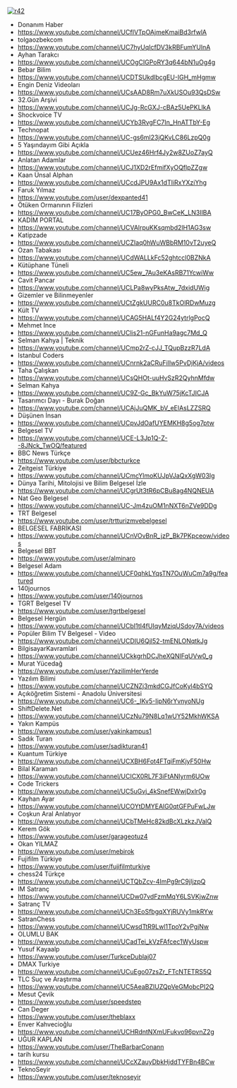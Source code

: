 

<a href="https://ibb.co/Wc2jQNm"><img src="https://i.ibb.co/cNrVPK4/r42.png" alt="r42" border="0"></a>


- Donanım Haber 
- https://www.youtube.com/channel/UCfIVTpOAjmeKmaiBd3rfwlA
- tolgaozbekcom
- https://www.youtube.com/channel/UC7hyUqIcfDV3kRBFumYUlnA
- Ayhan Tarakcı 
- https://www.youtube.com/channel/UCOgCIGPoRY3q644bN1uOg4g
- Bebar Bilim
- https://www.youtube.com/channel/UCDTSUkdlbcgEU-IGH_mHgmw
- Engin Deniz Videoları 
- https://www.youtube.com/channel/UCsAAD8Rm7uXkUSOu93QsDSw
- 32.Gün Arşivi 
- https://www.youtube.com/channel/UCJg-RcGXJ-cBAz5UePKLlkA
- Shockvoice TV 
- https://www.youtube.com/channel/UCYb3RvgFC7In_HnATTbY-Eg
- Technopat 
- https://www.youtube.com/channel/UC-gs6ml23jQKvLC86LzpQ0g
- 5 Yaşındayım Gibi Açıkla
- https://www.youtube.com/channel/UCUez46Hrf4Jy2w8ZUoZ7ayQ
- Anlatan Adamlar 
- https://www.youtube.com/channel/UCJ1XD2rEfmifXyOQflpZZgw
- Kaan Ünsal Alphan 
- https://www.youtube.com/channel/UCcdJPU9Ax1dTIiRxYXziYhg
- Faruk Yılmaz 
- https://www.youtube.com/user/dexpanted41
- Ötüken Ormanının Filizleri
- https://www.youtube.com/channel/UC17ByOPG0_BwCeK_LN3IlBA
- KADİM PORTAL
- https://www.youtube.com/channel/UCVAlrpuKKsqmbd2lH1AG3sw
- Katipzade
- https://www.youtube.com/channel/UCZIaq0hWuWBbRM10vT2uyeQ
- Ozan Tabakası
- https://www.youtube.com/channel/UCdWALLkFc52ghtccl0BZNkA
- Kütüphane Tüneli
- https://www.youtube.com/channel/UC5ew_7Au3eKAsRB71YcwiWw
- Cavit Pancar 
- https://www.youtube.com/channel/UCLPa8wyPksAtw_7dxidUWig
- Gizemler ve Bilinmeyenler 
- https://www.youtube.com/channel/UCtZgkUURC0u8TkOlRDwMuzg
- Kült TV 
- https://www.youtube.com/channel/UCAG5HALf4Y2G24ytrlgPocQ
- Mehmet Ince
- https://www.youtube.com/channel/UClis21-nGFunHa9agc7Md_Q
- Selman Kahya | Teknik
- https://www.youtube.com/channel/UCmp2rZ-cJJ_TQupBzzR7LdA
- Istanbul Coders
- https://www.youtube.com/channel/UCnrnk2aCRuFillw5PvDjKjA/videos
- Taha Çalışkan
- https://www.youtube.com/channel/UCsQHOt-uuHvSzR2QyhnMfdw
- Selman Kahya 
- https://www.youtube.com/channel/UC9Z-Gc_BkYuW75jKcTJICJA
- Tasarımcı Dayı - Burak Doğan
- https://www.youtube.com/channel/UCAjJuQMK_bV_eElAsLZZSRQ
- Düşünen İnsan
- https://www.youtube.com/channel/UCpvJdOafUYEMKH8g5og7ptw
- Belgesel TV
- https://www.youtube.com/channel/UCE-L3Jp1Q-Z--8JNck_TwOQ/featured
- BBC News Türkçe
- https://www.youtube.com/user/bbcturkce
- Zeitgeist Türkiye
- https://www.youtube.com/channel/UCmcYlmoKUJpVJaQxXgW03Ig
- Dünya Tarihi, Mitolojisi ve Bilim Belgesel İzle
- https://www.youtube.com/channel/UCgrUt3tR6pCBu8ag4NQNEUA
- Nat Geo Belgesel
- https://www.youtube.com/channel/UC-Jm4zuOM1nNXT6nZVe9DDg
- TRT Belgesel 
- https://www.youtube.com/user/trtturizmvebelgesel
- BELGESEL FABRİKASI
- https://www.youtube.com/channel/UCnVOvBnR_jzP_Bk7PKpceow/videos
- Belgesel BBT
- https://www.youtube.com/user/alminaro
- Belgesel Adam 
- https://www.youtube.com/channel/UCF0qhkLYqsTN7OuWuCm7a9g/featured
- 140journos 
- https://www.youtube.com/user/140journos
- TGRT Belgesel TV
- https://www.youtube.com/user/tgrtbelgesel
- Belgesel Hergün
- https://www.youtube.com/channel/UCbI1tI4fUIqyMziqUSdoy7A/videos
- Popüler Bilim TV Belgesel - Video
- https://www.youtube.com/channel/UCDIU6Qjl52-tmENLONqtkJg
- BilgisayarKavramlari
- https://www.youtube.com/channel/UCkkgrhDCJheXQNIFqUVw0_g
- Murat Yücedağ
- https://www.youtube.com/user/YazilimHerYerde
- Yazılım Bilimi
- https://www.youtube.com/channel/UCZNZj3mkdCGJfCoKyl4bSYQ
- Açıköğretim Sistemi - Anadolu Üniversitesi 
- https://www.youtube.com/channel/UC6-_IKv5-IipN6rYvnyoNUg
- ShiftDelete.Net 
- https://www.youtube.com/channel/UCzNu79N8Lq1wUY52MkhWKSA
- Yakın Kampüs
- https://www.youtube.com/user/yakinkampus1
- Sadık Turan
- https://www.youtube.com/user/sadikturan41
- Kuantum Türkiye
- https://www.youtube.com/channel/UCXBH6Fot4FTqiFmKjyF50Hw
- Bilal Karaman
- https://www.youtube.com/channel/UCICX0RL7F3iFtANIyrm6UOw
- Code Trickers
- https://www.youtube.com/channel/UC5uGvj_4kSnefEWwjDxlr0g
- Kayhan Ayar
- https://www.youtube.com/channel/UCOYtDMYEAlG0qtGFPuFwLJw
- Coşkun Aral Anlatıyor
- https://www.youtube.com/channel/UCbTMeHc82kdBcXLzkzJValQ
- Kerem Gök 
- https://www.youtube.com/user/garageotuz4
- Okan YILMAZ
- https://www.youtube.com/user/mebirok
- Fujifilm Türkiye
- https://www.youtube.com/user/fujifilmturkiye
- chess24 Türkçe
- https://www.youtube.com/channel/UCTQbZcv-4ImPg9rC9jIjzpQ
- IM Satranç
- https://www.youtube.com/channel/UCDw07vdFzmMqY6LSVKjwZnw
- Satranç TV
- https://www.youtube.com/channel/UCh3EoSfbgqXYjRUVy1mkRYw
- SatranChess
- https://www.youtube.com/channel/UCwsdTtR9Lwl1TpoY2vPgjNw
- OLUMLU BAK 
- https://www.youtube.com/channel/UCadTei_kVzFAfcec1WyUspw
- Yusuf Kayaalp 
- https://www.youtube.com/user/TurkceDublaj07
- DMAX Turkiye 
- https://www.youtube.com/channel/UCuEgo07zsZr_FTcNTETRS5Q
- TLC Suç ve Araştırma
- https://www.youtube.com/channel/UC5AeaBZIUZQpVeGMobcPI2Q
- Mesut Çevik
- https://www.youtube.com/user/speedstep
- Can Deger
- https://www.youtube.com/user/theblaxx
- Enver Kahvecioğlu
- https://www.youtube.com/channel/UCHRdntNXmUFukvo96pvnZ2g
- UĞUR KAPLAN
- https://www.youtube.com/user/TheBarbarConann
- tarih kursu
- https://www.youtube.com/channel/UCcXZauyDbkHjddTYFBn4BCw
- TeknoSeyir 
- https://www.youtube.com/user/teknoseyir
